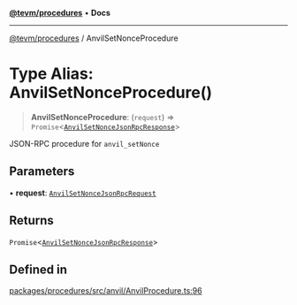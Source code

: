 [**@tevm/procedures**](../README.md) • **Docs**

***

[@tevm/procedures](../globals.md) / AnvilSetNonceProcedure

# Type Alias: AnvilSetNonceProcedure()

> **AnvilSetNonceProcedure**: (`request`) => `Promise`\<[`AnvilSetNonceJsonRpcResponse`](AnvilSetNonceJsonRpcResponse.md)\>

JSON-RPC procedure for `anvil_setNonce`

## Parameters

• **request**: [`AnvilSetNonceJsonRpcRequest`](AnvilSetNonceJsonRpcRequest.md)

## Returns

`Promise`\<[`AnvilSetNonceJsonRpcResponse`](AnvilSetNonceJsonRpcResponse.md)\>

## Defined in

[packages/procedures/src/anvil/AnvilProcedure.ts:96](https://github.com/evmts/tevm-monorepo/blob/main/packages/procedures/src/anvil/AnvilProcedure.ts#L96)
